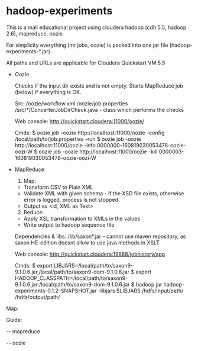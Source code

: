 # hadoop-experiments

This is a mall educational project using cloudera hadoop (cdh 5.5, hadoop 2.6), mapreduce, oozie

For simplicity everything (mr jobs, oozie) is packed into one jar file (hadoop-experiments-*.jar).

All paths and URLs are applicable for Cloudera Quickstart VM 5.5

- Oozie

  Checks if the input dir exists and is not empty. Starts MapReduce job (below) if everything is OK.

  Src:
  /oozie/workflow.xml
  /oozie/job.properties
  /src/*/ConverterJobDirCheck.java - class which performs the checks

  Web console: http://quickstart.cloudera:11000/oozie/

  Cmds:
  $ oozie job -oozie http://localhost:11000/oozie -config /local/path/to/job.properties -run
  $ oozie job -oozie http://localhost:11000/oozie -info 0000000-160819030053478-oozie-oozi-W
  $ oozie job -oozie http://localhost:11000/oozie -kill 0000003-160819030053478-oozie-oozi-W

- MapReduce

  1. Map:
    - Transform CSV to Plain XML 
    - Validate XML with given schema - if the XSD file exists, otherwise error is logged, process is not stopped
    - Output as <id, XML as Text>

  2. Reduce:
    - Apply XSL transformation to XMLs in the values
    - Write output to hadoop sequence file

  
  Dependencies & libs:
  /lib/saxon*.jar - cannot use maven repository, as saxon HE-edition doesnt allow to use java methods in XSLT

  Web console: http://quickstart.cloudera:19888/jobhistory/app
  
  Cmds:
  $ export LIBJARS=/local/path/to/saxon9-9.1.0.6.jar,/local/path/to/saxon9-dom-9.1.0.6.jar
  $ export HADOOP_CLASSPATH=/local/path/to/saxon9-9.1.0.6.jar:/local/path/to/saxon9-dom-9.1.0.6.jar
  $ hadoop jar hadoop-experiments-0.1.2-SNAPSHOT.jar -libjars $LIBJARS  /hdfs/input/path/ /hdfs/output/path/

 Map:  

Guide:

-- mapreduce


-- oozie

